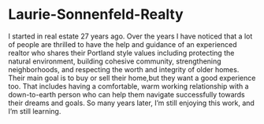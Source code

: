 # Laurie-Sonnenfeld-Realty
I started in real estate 27 years ago. Over the years I have noticed that a lot of people are thrilled to have the help and guidance of an experienced realtor who shares their Portland style values including protecting the natural environment, building cohesive community, strengthening neighborhoods, and respecting the worth and integrity of older homes. Their main goal is to buy or sell their home,but they want a good experience too. That includes having a comfortable, warm working relationship with a down-to-earth person who can help them navigate successfully towards their dreams and goals. So many years later, I’m still enjoying this work, and I’m still learning.
